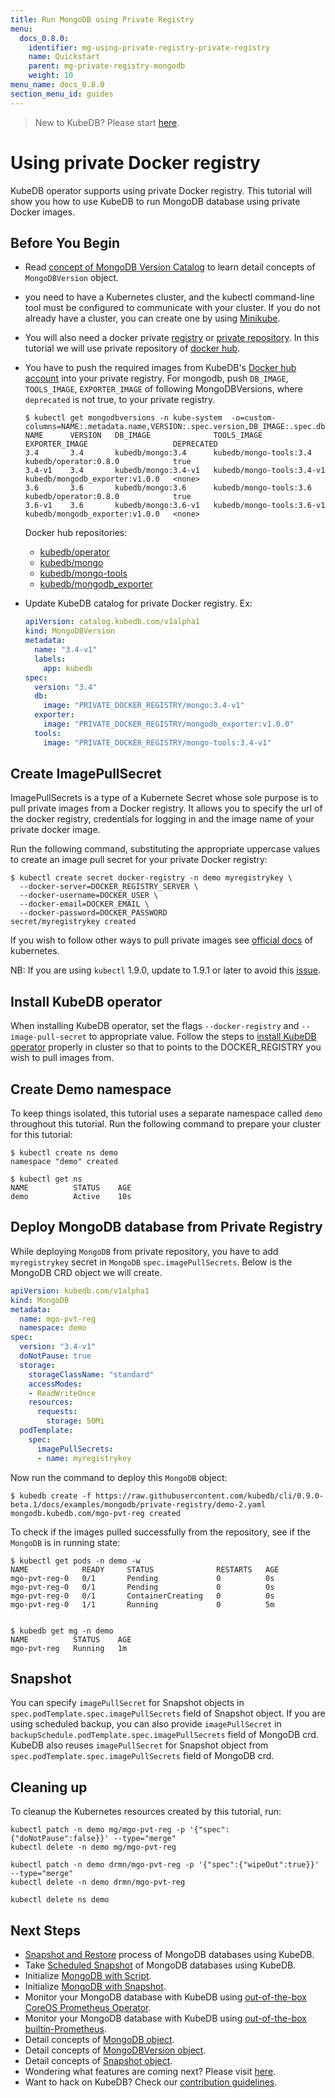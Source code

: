 ```yaml
---
title: Run MongoDB using Private Registry
menu:
  docs_0.8.0:
    identifier: mg-using-private-registry-private-registry
    name: Quickstart
    parent: mg-private-registry-mongodb
    weight: 10
menu_name: docs_0.8.0
section_menu_id: guides
---
```


> New to KubeDB? Please start [here](/docs/concepts/README.md).

# Using private Docker registry

KubeDB operator supports using private Docker registry. This tutorial will show you how to use KubeDB to run MongoDB database using private Docker images.

## Before You Begin

- Read [concept of MongoDB Version Catalog](/docs/concepts/catalog/mongodb.md) to learn detail concepts of `MongoDBVersion` object.

- you need to have a Kubernetes cluster, and the kubectl command-line tool must be configured to communicate with your cluster. If you do not already have a cluster, you can create one by using [Minikube](https://github.com/kubernetes/minikube).

- You will also need a docker private [registry](https://docs.docker.com/registry/) or [private repository](https://docs.docker.com/docker-hub/repos/#private-repositories).  In this tutorial we will use private repository of [docker hub](https://hub.docker.com/).

- You have to push the required images from KubeDB's [Docker hub account](https://hub.docker.com/r/kubedb/) into your private registry. For mongodb, push `DB_IMAGE`, `TOOLS_IMAGE`, `EXPORTER_IMAGE` of following MongoDBVersions, where `deprecated` is not true, to your private registry.

  ```console
  $ kubectl get mongodbversions -n kube-system  -o=custom-columns=NAME:.metadata.name,VERSION:.spec.version,DB_IMAGE:.spec.db.image,TOOLS_IMAGE:.spec.tools.image,EXPORTER_IMAGE:.spec.exporter.image,DEPRECATED:.spec.deprecated
  NAME      VERSION   DB_IMAGE              TOOLS_IMAGE                 EXPORTER_IMAGE                   DEPRECATED
  3.4       3.4       kubedb/mongo:3.4      kubedb/mongo-tools:3.4      kubedb/operator:0.8.0            true
  3.4-v1    3.4       kubedb/mongo:3.4-v1   kubedb/mongo-tools:3.4-v1   kubedb/mongodb_exporter:v1.0.0   <none>
  3.6       3.6       kubedb/mongo:3.6      kubedb/mongo-tools:3.6      kubedb/operator:0.8.0            true
  3.6-v1    3.6       kubedb/mongo:3.6-v1   kubedb/mongo-tools:3.6-v1   kubedb/mongodb_exporter:v1.0.0   <none>
  ```

  Docker hub repositories:

  - [kubedb/operator](https://hub.docker.com/r/kubedb/operator)
  - [kubedb/mongo](https://hub.docker.com/r/kubedb/mongo)
  - [kubedb/mongo-tools](https://hub.docker.com/r/kubedb/mongo-tools)
  - [kubedb/mongodb_exporter](https://hub.docker.com/r/kubedb/mongodb_exporter)

- Update KubeDB catalog for private Docker registry. Ex:

  ```yaml
  apiVersion: catalog.kubedb.com/v1alpha1
  kind: MongoDBVersion
  metadata:
    name: "3.4-v1"
    labels:
      app: kubedb
  spec:
    version: "3.4"
    db:
      image: "PRIVATE_DOCKER_REGISTRY/mongo:3.4-v1"
    exporter:
      image: "PRIVATE_DOCKER_REGISTRY/mongodb_exporter:v1.0.0"
    tools:
      image: "PRIVATE_DOCKER_REGISTRY/mongo-tools:3.4-v1"
  
  ```

## Create ImagePullSecret

ImagePullSecrets is a type of a Kubernete Secret whose sole purpose is to pull private images from a Docker registry. It allows you to specify the url of the docker registry, credentials for logging in and the image name of your private docker image.

Run the following command, substituting the appropriate uppercase values to create an image pull secret for your private Docker registry:

```console
$ kubectl create secret docker-registry -n demo myregistrykey \
  --docker-server=DOCKER_REGISTRY_SERVER \
  --docker-username=DOCKER_USER \
  --docker-email=DOCKER_EMAIL \
  --docker-password=DOCKER_PASSWORD
secret/myregistrykey created
```

If you wish to follow other ways to pull private images see [official docs](https://kubernetes.io/docs/concepts/containers/images/) of kubernetes.

NB: If you are using `kubectl` 1.9.0, update to 1.9.1 or later to avoid this [issue](https://github.com/kubernetes/kubernetes/issues/57427).

## Install KubeDB operator

When installing KubeDB operator, set the flags `--docker-registry` and `--image-pull-secret` to appropriate value. Follow the steps to [install KubeDB operator](/docs/setup/install.md) properly in cluster so that to points to the DOCKER_REGISTRY you wish to pull images from.

## Create Demo namespace

To keep things isolated, this tutorial uses a separate namespace called `demo` throughout this tutorial. Run the following command to prepare your cluster for this tutorial:

```console
$ kubectl create ns demo
namespace "demo" created

$ kubectl get ns
NAME          STATUS    AGE
demo          Active    10s
```

## Deploy MongoDB database from Private Registry

While deploying `MongoDB` from private repository, you have to add `myregistrykey` secret in `MongoDB` `spec.imagePullSecrets`.
Below is the MongoDB CRD object we will create.

```yaml
apiVersion: kubedb.com/v1alpha1
kind: MongoDB
metadata:
  name: mgo-pvt-reg
  namespace: demo
spec:
  version: "3.4-v1"
  doNotPause: true
  storage:
    storageClassName: "standard"
    accessModes:
    - ReadWriteOnce
    resources:
      requests:
        storage: 50Mi
  podTemplate:
    spec:
      imagePullSecrets:
      - name: myregistrykey
```

Now run the command to deploy this `MongoDB` object:

```console
$ kubedb create -f https://raw.githubusercontent.com/kubedb/cli/0.9.0-beta.1/docs/examples/mongodb/private-registry/demo-2.yaml
mongodb.kubedb.com/mgo-pvt-reg created
```

To check if the images pulled successfully from the repository, see if the `MongoDB` is in running state:

```console
$ kubectl get pods -n demo -w
NAME            READY     STATUS              RESTARTS   AGE
mgo-pvt-reg-0   0/1       Pending             0          0s
mgo-pvt-reg-0   0/1       Pending             0          0s
mgo-pvt-reg-0   0/1       ContainerCreating   0          0s
mgo-pvt-reg-0   1/1       Running             0          5m


$ kubedb get mg -n demo
NAME          STATUS    AGE
mgo-pvt-reg   Running   1m
```

## Snapshot

You can specify `imagePullSecret` for Snapshot objects in `spec.podTemplate.spec.imagePullSecrets` field of Snapshot object. If you are using scheduled backup, you can also provide `imagePullSecret` in `backupSchedule.podTemplate.spec.imagePullSecrets` field of MongoDB crd. KubeDB also reuses `imagePullSecret` for Snapshot object from `spec.podTemplate.spec.imagePullSecrets` field of MongoDB crd.

## Cleaning up

To cleanup the Kubernetes resources created by this tutorial, run:

```console
kubectl patch -n demo mg/mgo-pvt-reg -p '{"spec":{"doNotPause":false}}' --type="merge"
kubectl delete -n demo mg/mgo-pvt-reg

kubectl patch -n demo drmn/mgo-pvt-reg -p '{"spec":{"wipeOut":true}}' --type="merge"
kubectl delete -n demo drmn/mgo-pvt-reg

kubectl delete ns demo
```

## Next Steps

- [Snapshot and Restore](/docs/guides/mongodb/snapshot/backup-and-restore.md) process of MongoDB databases using KubeDB.
- Take [Scheduled Snapshot](/docs/guides/mongodb/snapshot/scheduled-backup.md) of MongoDB databases using KubeDB.
- Initialize [MongoDB with Script](/docs/guides/mongodb/initialization/using-script.md).
- Initialize [MongoDB with Snapshot](/docs/guides/mongodb/initialization/using-snapshot.md).
- Monitor your MongoDB database with KubeDB using [out-of-the-box CoreOS Prometheus Operator](/docs/guides/mongodb/monitoring/using-coreos-prometheus-operator.md).
- Monitor your MongoDB database with KubeDB using [out-of-the-box builtin-Prometheus](/docs/guides/mongodb/monitoring/using-builtin-prometheus.md).
- Detail concepts of [MongoDB object](/docs/concepts/databases/mongodb.md).
- Detail concepts of [MongoDBVersion object](/docs/concepts/catalog/mongodb.md).
- Detail concepts of [Snapshot object](/docs/concepts/snapshot.md).
- Wondering what features are coming next? Please visit [here](/docs/roadmap.md).
- Want to hack on KubeDB? Check our [contribution guidelines](/docs/CONTRIBUTING.md).
